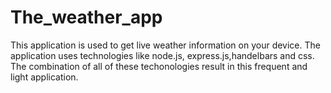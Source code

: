 # The_weather_app
This application is used to get live weather information on your device.
The application uses technologies like node.js, express.js,handelbars and css. The combination of all of these techonologies result in this frequent and light application.
